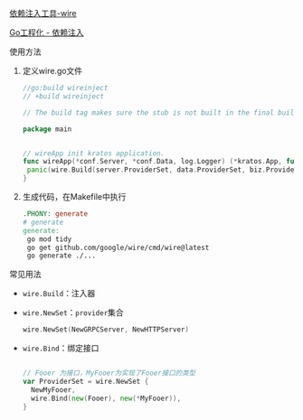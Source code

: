 [依赖注入工具-wire](https://www.liwenzhou.com/posts/Go/wire/)

[Go工程化 - 依赖注入](https://go-kratos.dev/blog/go-project-wire)

使用方法

1. 定义wire.go文件

   ```go
   //go:build wireinject
   // +build wireinject
   
   // The build tag makes sure the stub is not built in the final build.
   
   package main
   
   
   // wireApp init kratos application.
   func wireApp(*conf.Server, *conf.Data, log.Logger) (*kratos.App, func(), error) {
   	panic(wire.Build(server.ProviderSet, data.ProviderSet, biz.ProviderSet, service.ProviderSet, newApp))
   }
   
   ```

2. 生成代码，在Makefile中执行

   ```makefile
   .PHONY: generate
   # generate
   generate:
   	go mod tidy
   	go get github.com/google/wire/cmd/wire@latest
   	go generate ./...
   
   ```

常见用法

- `wire.Build`：注入器

- `wire.NewSet`：`provider`集合

  ```go
  wire.NewSet(NewGRPCServer, NewHTTPServer)
  ```

- `wire.Bind`：绑定接口

  ```go
  
  // Fooer 为接口，MyFooer为实现了Fooer接口的类型
  var ProviderSet = wire.NewSet {
  	NewMyFooer,
    wire.Bind(new(Fooer), new(*MyFooer)),	
  }
  
  ```

  